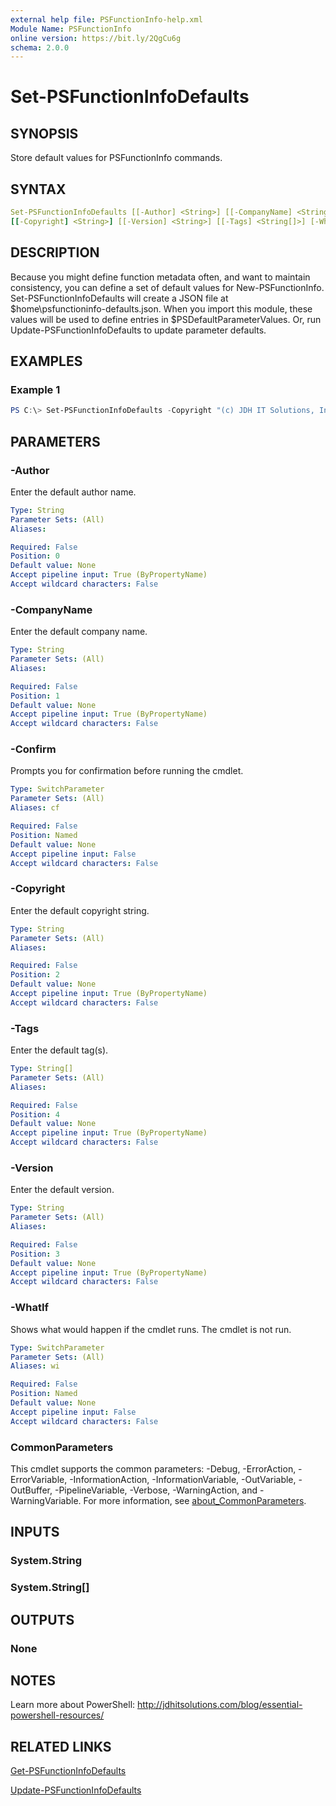 ```yaml
---
external help file: PSFunctionInfo-help.xml
Module Name: PSFunctionInfo
online version: https://bit.ly/2QgCu6g
schema: 2.0.0
---
```


# Set-PSFunctionInfoDefaults

## SYNOPSIS

Store default values for PSFunctionInfo commands.

## SYNTAX

```yaml
Set-PSFunctionInfoDefaults [[-Author] <String>] [[-CompanyName] <String>]
[[-Copyright] <String>] [[-Version] <String>] [[-Tags] <String[]>] [-WhatIf] [-Confirm] [<CommonParameters>]
```

## DESCRIPTION

Because you might define function metadata often, and want to maintain consistency, you can define a set of default values for New-PSFunctionInfo.  Set-PSFunctionInfoDefaults will create a JSON file at $home\psfunctioninfo-defaults.json. When you import this module, these values will be used to define entries in $PSDefaultParameterValues. Or, run Update-PSFunctionInfoDefaults to update parameter defaults.

## EXAMPLES

### Example 1

```powershell
PS C:\> Set-PSFunctionInfoDefaults -Copyright "(c) JDH IT Solutions, Inc." -author "Jeff Hicks" -company "JDH IT Solutions, Inc."
```

## PARAMETERS

### -Author

Enter the default author name.

```yaml
Type: String
Parameter Sets: (All)
Aliases:

Required: False
Position: 0
Default value: None
Accept pipeline input: True (ByPropertyName)
Accept wildcard characters: False
```

### -CompanyName

Enter the default company name.

```yaml
Type: String
Parameter Sets: (All)
Aliases:

Required: False
Position: 1
Default value: None
Accept pipeline input: True (ByPropertyName)
Accept wildcard characters: False
```

### -Confirm

Prompts you for confirmation before running the cmdlet.

```yaml
Type: SwitchParameter
Parameter Sets: (All)
Aliases: cf

Required: False
Position: Named
Default value: None
Accept pipeline input: False
Accept wildcard characters: False
```

### -Copyright

Enter the default copyright string.

```yaml
Type: String
Parameter Sets: (All)
Aliases:

Required: False
Position: 2
Default value: None
Accept pipeline input: True (ByPropertyName)
Accept wildcard characters: False
```

### -Tags

Enter the default tag(s).

```yaml
Type: String[]
Parameter Sets: (All)
Aliases:

Required: False
Position: 4
Default value: None
Accept pipeline input: True (ByPropertyName)
Accept wildcard characters: False
```

### -Version

Enter the default version.

```yaml
Type: String
Parameter Sets: (All)
Aliases:

Required: False
Position: 3
Default value: None
Accept pipeline input: True (ByPropertyName)
Accept wildcard characters: False
```

### -WhatIf

Shows what would happen if the cmdlet runs.
The cmdlet is not run.

```yaml
Type: SwitchParameter
Parameter Sets: (All)
Aliases: wi

Required: False
Position: Named
Default value: None
Accept pipeline input: False
Accept wildcard characters: False
```

### CommonParameters

This cmdlet supports the common parameters: -Debug, -ErrorAction, -ErrorVariable, -InformationAction, -InformationVariable, -OutVariable, -OutBuffer, -PipelineVariable, -Verbose, -WarningAction, and -WarningVariable. For more information, see [about_CommonParameters](http://go.microsoft.com/fwlink/?LinkID=113216).

## INPUTS

### System.String

### System.String[]

## OUTPUTS

### None

## NOTES

Learn more about PowerShell: http://jdhitsolutions.com/blog/essential-powershell-resources/

## RELATED LINKS

[Get-PSFunctionInfoDefaults](Get-PSFunctionInfoDefaults.md)

[Update-PSFunctionInfoDefaults](Update-PSFunctionInfoDefaults.md)
